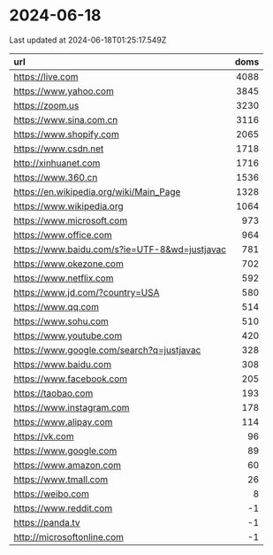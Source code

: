 # 2024-06-18

<!-- BEGIN -->
Last updated at 2024-06-18T01:25:17.549Z

url | doms
:- | -:
https://live.com | 4088
https://www.yahoo.com | 3845
https://zoom.us | 3230
https://www.sina.com.cn | 3116
https://www.shopify.com | 2065
https://www.csdn.net | 1718
http://xinhuanet.com | 1716
https://www.360.cn | 1536
https://en.wikipedia.org/wiki/Main_Page | 1328
https://www.wikipedia.org | 1064
https://www.microsoft.com | 973
https://www.office.com | 964
https://www.baidu.com/s?ie=UTF-8&wd=justjavac | 781
https://www.okezone.com | 702
https://www.netflix.com | 592
https://www.jd.com/?country=USA | 580
https://www.qq.com | 514
https://www.sohu.com | 510
https://www.youtube.com | 420
https://www.google.com/search?q=justjavac | 328
https://www.baidu.com | 308
https://www.facebook.com | 205
https://taobao.com | 193
https://www.instagram.com | 178
https://www.alipay.com | 114
https://vk.com | 96
https://www.google.com | 89
https://www.amazon.com | 60
https://www.tmall.com | 26
https://weibo.com | 8
https://www.reddit.com | -1
https://panda.tv | -1
http://microsoftonline.com | -1
<!-- END -->
